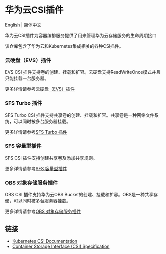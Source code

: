 # 华为云CSI插件

[English](./README.md) | 简体中文

华为云CSI插件为容器编排服务提供了用来管理华为云存储服务的生命周期接口

该仓库包含了华为云和Kubernetes集成相关的各种CSI插件。

### 云硬盘（EVS）插件

EVS CSI 插件支持卷的创建、挂载和扩容。云硬盘支持ReadWriteOnce模式并且只能挂载一台服务器。

更多详情请参考[云硬盘（EVS）插件](./docs/evs/evs.md)

### SFS Turbo 插件

SFS Turbo CSI 插件支持共享卷的创建、挂载和扩容。共享卷是一种网络文件系统，可以同时被多台服务器挂载。

更多详情请参考[SFS Turbo 插件](./docs/sfsturbo/sfsturbo.md)

### SFS 容量型插件

SFS CSI 插件支持创建共享卷及添加共享规则。

更多详情请参考[SFS 容量型插件](./docs/sfs/sfs.md)

### OBS 对象存储服务插件

OBS CSI 插件支持华为云OBS Bucket的创建、挂载和扩容。OBS是一种共享存储，可以同时被多台服务器挂载。

更多详情请参考[OBS 对象存储服务插件](./docs/obs/obs.md)

## 链接

- [Kubernetes CSI Documentation](https://kubernetes-csi.github.io/docs/)
- [Container Storage Interface (CSI) Specification](https://github.com/container-storage-interface/spec)
